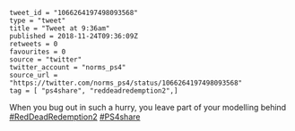 ```
tweet_id = "1066264197498093568"
type = "tweet"
title = "Tweet at 9:36am"
published = 2018-11-24T09:36:09Z
retweets = 0
favourites = 0
source = "twitter"
twitter_account = "norms_ps4"
source_url = "https://twitter.com/norms_ps4/status/1066264197498093568"
tag = [ "ps4share", "reddeadredemption2",]
```

When you bug out in such a hurry, you leave part of your modelling behind [#RedDeadRedemption2](/tags/reddeadredemption2/) [#PS4share](/tags/ps4share/)

<p class='image'><img src='http://mnf.m17s.net/2018/11/24/DswhoqrXgAUMVsA.jpg' alt=''></p>

